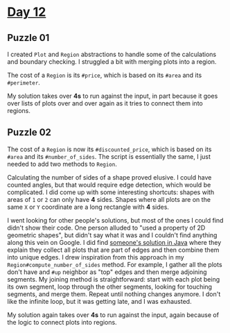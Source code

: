 # [Day 12](https://adventofcode.com/2024/day/12)

## Puzzle 01

I created `Plot` and `Region` abstractions to handle some of the calculations
and boundary checking.  I struggled a bit with merging plots into a region.

The cost of a `Region` is its `#price`, which is based on its `#area` and its
`#perimeter`.

My solution takes over **4s** to run against the input, in part because it goes
over lists of plots over and over again as it tries to connect them into
regions.

## Puzzle 02

The cost of a `Region` is now its `#discounted_price`, which is based on its
`#area` and its `#number_of_sides`.  The script is essentially the same, I just
needed to add two methods to `Region`.

Calculating the number of sides of a shape proved elusive.  I could have counted
angles, but that would require edge detection, which would be complicated.  I
did come up with some interesting shortcuts: shapes with areas of `1` or `2` can
only have **4** sides.  Shapes where all plots are on the same `X` or `Y`
coordinate are a long rectangle with **4** sides.

I went looking for other people's solutions, but most of the ones I could find
didn't show their code.  One person alluded to "used a property of 2D geometric
shapes", but didn't say what it was and I couldn't find anything along this vein
on Google.  I did find
[someone's solution in Java](https://www.twit.community/t/advent-of-code-2024/17694/20)
where they explain they collect all plots that are part of edges and then
combine them into unique edges.  I drew inspiration from this approach in my
`Region#compute_number_of_sides` method.  For example, I gather all the plots
don't have and `#up` neighbor as "top" edges and then merge adjoining segments.
My joining method is straightforward: start with each plot being its own
segment, loop through the other segments, looking for touching segments, and
merge them.  Repeat until nothing changes anymore.  I don't like the infinite
loop, but it was getting late, and I was exhausted.

My solution again takes over **4s** to run against the input, again because of
the logic to connect plots into regions.

